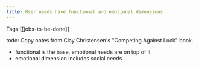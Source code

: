 ```yaml
---
title: User needs have functional and emotional dimensions
---
```

Tags:[[jobs-to-be-done]]

todo: Copy notes from Clay Christensen's "Competing Against Luck" book.
- functional is the base, emotional needs are on top of it
- emotional dimension includes social needs
